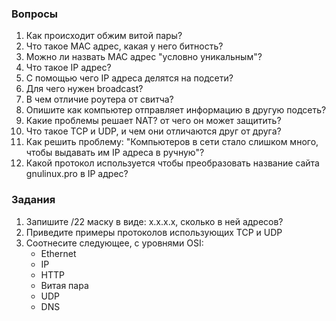 ### Вопросы

1. Как происходит обжим витой пары?
2. Что такое MAC адрес, какая у него битность? 
3. Можно ли назвать MAC адрес "условно уникальным"?
4. Что такое IP адрес?
5. С помощью чего IP адреса делятся на подсети?
6. Для чего нужен broadcast? 
7. В чем отличие роутера от свитча? 
8. Опишите как компьютер отправляет информацию в другую подсеть?
9. Какие проблемы решает NAT? от чего он может защитить? 
10. Что такое TCP и UDP, и чем они отличаются друг от друга?
11. Как решить проблему: "Компьютеров в сети стало слишком много, чтобы выдавать им IP адреса в ручную"?
12. Какой протокол используется чтобы преобразовать название сайта gnulinux.pro в IP адрес?


### Задания
1. Запишите /22 маску в виде: x.x.x.x, сколько в ней адресов?
2. Приведите примеры протоколов использующих TCP и UDP
3. Соотнесите следующее, с уровнями OSI:
   - Ethernet
   - IP
   - HTTP
   - Витая пара
   - UDP
   - DNS 
